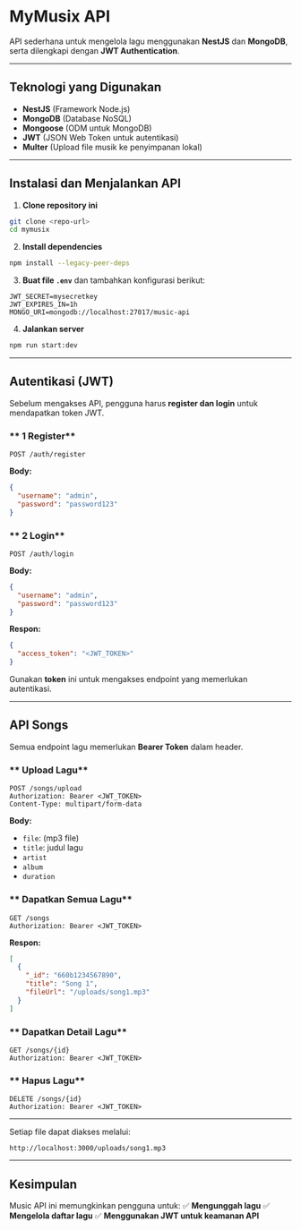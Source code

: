 # MyMusix API

API sederhana untuk mengelola lagu menggunakan **NestJS** dan **MongoDB**, serta dilengkapi dengan **JWT Authentication**.

---

## Teknologi yang Digunakan
- **NestJS** (Framework Node.js)
- **MongoDB** (Database NoSQL)
- **Mongoose** (ODM untuk MongoDB)
- **JWT** (JSON Web Token untuk autentikasi)
- **Multer** (Upload file musik ke penyimpanan lokal)

---

## Instalasi dan Menjalankan API

1. **Clone repository ini**
```sh
git clone <repo-url>
cd mymusix
```

2. **Install dependencies**
```sh
npm install --legacy-peer-deps
```

3. **Buat file `.env`** dan tambahkan konfigurasi berikut:
```env
JWT_SECRET=mysecretkey
JWT_EXPIRES_IN=1h
MONGO_URI=mongodb://localhost:27017/music-api
```

4. **Jalankan server**
```sh
npm run start:dev
```

---

## Autentikasi (JWT)
Sebelum mengakses API, pengguna harus **register dan login** untuk mendapatkan token JWT.

### ** 1 Register**
```http
POST /auth/register
```
**Body:**
```json
{
  "username": "admin",
  "password": "password123"
}
```

### ** 2 Login**
```http
POST /auth/login
```
**Body:**
```json
{
  "username": "admin",
  "password": "password123"
}
```
 **Respon:**
```json
{
  "access_token": "<JWT_TOKEN>"
}
```

Gunakan **token** ini untuk mengakses endpoint yang memerlukan autentikasi.

---

## API Songs
Semua endpoint lagu memerlukan **Bearer Token** dalam header.

### ** Upload Lagu**
```http
POST /songs/upload
Authorization: Bearer <JWT_TOKEN>
Content-Type: multipart/form-data
```
**Body:**
- `file`: (mp3 file)
- `title`: judul lagu
- `artist`
- `album`
- `duration`

### ** Dapatkan Semua Lagu**
```http
GET /songs
Authorization: Bearer <JWT_TOKEN>
```
 **Respon:**
```json
[
  {
    "_id": "660b1234567890",
    "title": "Song 1",
    "fileUrl": "/uploads/song1.mp3"
  }
]
```

### ** Dapatkan Detail Lagu**
```http
GET /songs/{id}
Authorization: Bearer <JWT_TOKEN>
```

### ** Hapus Lagu**
```http
DELETE /songs/{id}
Authorization: Bearer <JWT_TOKEN>
```

---

Setiap file dapat diakses melalui:
```
http://localhost:3000/uploads/song1.mp3
```

---

## Kesimpulan
Music API ini memungkinkan pengguna untuk:
✅ **Mengunggah lagu**
✅ **Mengelola daftar lagu**
✅ **Menggunakan JWT untuk keamanan API**

